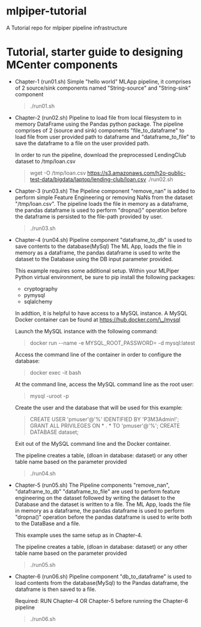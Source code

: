 # mlpiper-tutorial
A Tutorial repo for mlpiper pipeline infrastructure

Tutorial, starter guide to designing MCenter components
=======

* Chapter-1 (run01.sh)
  Simple "hello world" MLApp pipeline, it comprises of 2 source/sink components named
  "String-source" and "String-sink" component

  > ./run01.sh

* Chapter-2 (run02.sh)
  Pipeline to load file from local filesystem to in memory DataFrame using the
  Pandas python package. The pipeline comprises of 2 (source and sink) components
  "file\_to\_dataframe" to load file from user provided path to dataframe and
  "dataframe\_to\_file" to save the dataframe to a file on the user provided path.

  In order to run the pipeline, download the preprocessed LendingClub dataset
  to /tmp/loan.csv

  > wget -O /tmp/loan.csv https://s3.amazonaws.com/h2o-public-test-data/bigdata/laptop/lending-club/loan.csv
  > ./run02.sh

* Chapter-3 (run03.sh)
  The Pipeline component "remove\_nan" is added to perform simple Feature Engineering
  or removing NaNs from the dataset "/tmp/loan.csv". The pipeline loads the file in
  memory as a dataframe, the pandas dataframe is used to perform "dropna()" operation
  before the dataframe is persisted to the file-path provided by user.

  > ./run03.sh

* Chapter-4 (run04.sh)
  Pipeline component "dataframe\_to\_db" is used to save contents to the database(MySql)
  The ML App, loads the file in memory as a dataframe, the pandas dataframe is used to
  write the dataset to the Database using the DB input parameter provided.

  This example requires some additional setup.  Within your MLPiper Python virtual environment, be
  sure to pip install the following packages:
  * cryptography
  * pymysql
  * sqlalchemy

  In addtion, it is helpful to have access to a MySQL instance.  A MySQL Docker container can be found at
   https://hub.docker.com/\_/mysql

  Launch the MySQL instance with the following command:

  > docker run --name <instance-name> -e MYSQL\_ROOT\_PASSWORD=<my-root-pw> -d mysql:latest

  Access the command line of the container in order to configure the database:

  > docker exec -it <instance-name> bash

  At the command line, access the MySQL command line as the root user:

  > mysql -uroot -p

  Create the user and the database that will be used for this example:

  > CREATE USER 'pmuser'@'%' IDENTIFIED BY 'P3M3Admin!';
  > GRANT ALL PRIVILEGES ON * . * TO 'pmuser'@'%';
  > CREATE DATABASE dataset;

  Exit out of the MySQL command line and the Docker container.

  The pipeline creates a table, (dloan in database: dataset) or any other table name
  based on the parameter provided

  > ./run04.sh

* Chapter-5 (run05.sh)
  The Pipeline components "remove\_nan", "dataframe\_to\_db" "dataframe\_to\_file" are used
  to perform feature engineering on the dataset followed by writing the dataset to the
  Database and the dataset is written to a file. The ML App, loads the file in memory as
  a dataframe, the pandas dataframe is used to perform "dropna()" operation before the
  pandas dataframe is used to write both to the DataBase and a file.

  This example uses the same setup as in Chapter-4.

  The pipeline creates a table, (dloan in database: dataset) or any other table name
  based on the parameter provided

  > ./run05.sh

* Chapter-6 (run06.sh)
  Pipeline component "db\_to\_dataframe" is used to load contents from the database(MySql)
  to the Pandas dataframe, the dataframe is then saved to a file.

  Required: RUN Chapter-4 OR Chapter-5 before running the Chapter-6 pipeline

  > ./run06.sh
